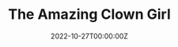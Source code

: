 ---
title: The Amazing Clown Girl
summary: A blocky clown girl implemented using WEBGL and javascript.
tags:
  - Demo
date: "2022-10-27T00:00:00Z"

# Optional external URL for project (replaces project detail page).
external_link: https://aliendino.itch.io/the-amazing-clown-girl

image:
  caption: Photo by Toa Heftiba on Unsplash
  focal_point: Smart
---